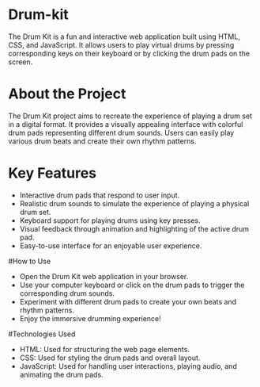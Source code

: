 # Drum-kit
The Drum Kit is a fun and interactive web application built using HTML, CSS, and JavaScript. It allows users to play virtual drums by pressing corresponding keys on their keyboard or by clicking the drum pads on the screen.

# About the Project
The Drum Kit project aims to recreate the experience of playing a drum set in a digital format. It provides a visually appealing interface with colorful drum pads representing different drum sounds. Users can easily play various drum beats and create their own rhythm patterns.

# Key Features
- Interactive drum pads that respond to user input.
- Realistic drum sounds to simulate the experience of playing a physical drum set.
- Keyboard support for playing drums using key presses.
- Visual feedback through animation and highlighting of the active drum pad.
- Easy-to-use interface for an enjoyable user experience.

#How to Use
- Open the Drum Kit web application in your browser.
- Use your computer keyboard or click on the drum pads to trigger the corresponding drum sounds.
- Experiment with different drum pads to create your own beats and rhythm patterns.
- Enjoy the immersive drumming experience!

#Technologies Used
- HTML: Used for structuring the web page elements.
- CSS: Used for styling the drum pads and overall layout.
- JavaScript: Used for handling user interactions, playing audio, and animating the drum pads.
